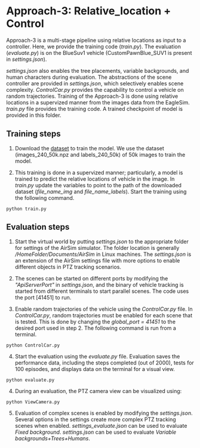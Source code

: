# Approach-3: Relative_location + Control

Approach-3 is a multi-stage pipeline using relative locations as input to a controller.
Here, we provide the training code (*train.py*). The evaluation (*evaluate.py*) is on the BlueSuv1 vehicle (CustomPawnBlue_SUV1 is present in *settings.json*).

*settings.json* also enables the tree placements, variable backgrounds, and human characters during evaluation.
The abstractions of the scene controller are provided in *settings.json*, which selectively enables scene complexity.
*ControlCar.py* provides the capability to control a vehicle on random trajectories.
Training of the Approach-3 is done using relative locations in a supervized manner from the images data from the EagleSim. *train.py* file provides the training code. A trained checkpoint of model is provided in this folder.

## Training steps
1. Download the [dataset](https://drive.google.com/drive/folders/1Lxh0QjHha4cKoYzTyZ6ioQgoTzrCQfle?usp=sharing) to train the model. We use the dataset (images_240_50k.npz and labels_240_50k) of 50k images to train the model.

2. This training is done in a supervized manner; particularly, a model is trained to predict the relative locations of vehicle in the image.
In *train.py*  update the variables to point to the path of the downloaded dataset (*file_name_img* and *file_name_labels*).
Start the training using the following command.
```
python train.py
```


## Evaluation steps
1. Start the virtual world by putting *settings.json* to the appropriate folder for settings of the AirSim simulator.  The folder location is generally */HomeFolder/Documents/AirSim* in Linux machines. The *settings.json* is an extension of the AirSim settings file with more options to enable different objects in PTZ tracking scenarios.

2. The scenes can be started on different ports by modifying the *"ApiServerPort"* in *settings.json*, and the binary of vehicle tracking is started from different terminals to start parallel scenes. The code uses the port [41451] to run.

3. Enable random trajectories of the vehicle using the *ControlCar.py* file. In *ControlCar.py*, random trajectories must be enabled for each scene that is tested. This is done by changing the *global_port = 41451* to the desired port used in step 2. The following command is run from a terminal.
```
python ControlCar.py
```

4. Start the evaluation using the *evaluate.py* file. Evaluation saves the performance data, including the steps completed (out of 2000), tests for 100 episodes, and displays data on the terminal for a visual view.
```
python evaluate.py
```

4. During an evaluation, the PTZ camera view can be visualized using:
```
python ViewCamera.py
```

5. Evaluation of complex scenes is enabled by modifying the *settings.json*. Several options in the settings create more complex PTZ tracking scenes when enabled.
*settings_evaluate.json* can be used to evaluate *Fixed background*.
*settings.json* can be used to evaluate *Variable backgrounds+Trees+Humans*.
